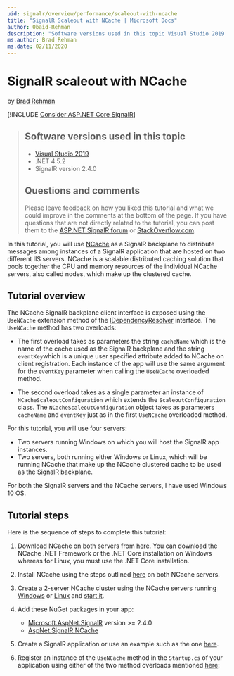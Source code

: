 ```yaml
---
uid: signalr/overview/performance/scaleout-with-ncache
title: "SignalR Scaleout with NCache | Microsoft Docs"
author: Obaid-Rehman
description: "Software versions used in this topic Visual Studio 2019 .NET 4.5.2 SignalR version 2.4.0"
ms.author: Brad Rehman
ms.date: 02/11/2020
---
```

# SignalR scaleout with NCache

by [Brad Rehman](https://github.com/Obaid-Rehman)

[!INCLUDE [Consider ASP.NET Core SignalR](~/includes/signalr/signalr-version-disambiguation.md)]

>## Software versions used in this topic
>
>- [Visual Studio 2019](https://visualstudio.microsoft.com/)
>- .NET 4.5.2
>- SignalR version 2.4.0
>
>## Questions and comments
>
>Please leave feedback on how you liked this tutorial and what we could improve in the comments at the bottom of the page. If you have questions that are not directly related to the tutorial, you can post them to the [ASP.NET SignalR forum](https://forums.asp.net/1254.aspx/1?ASP+NET+SignalR) or [StackOverflow.com](http://stackoverflow.com/).

In this tutorial, you will use [NCache](https://www.alachisoft.com/ncache) as a SignalR backplane to distribute messages among instances of a SignalR application that are hosted on two different IIS servers. NCache is a scalable distributed caching solution that pools together the CPU and memory resources of the individual NCache servers, also called nodes, which make up the clustered cache. 

## Tutorial overview

The NCache SignalR backplane client interface is exposed using the `UseNCache` extension method of the [IDependencyResolver](https://docs.microsoft.com/en-us/dotnet/api/system.web.mvc.idependencyresolver?view=aspnet-mvc-5.2) interface. The `UseNCache` method has two overloads: 

- The first overload takes as parameters the string `cacheName` which is the name of the cache used as the SignalR backplane and the string `eventKey`which is a unique user specified attribute added to NCache on client registration. Each instance of the app will use the same argument for the `eventKey` parameter when calling the `UseNCache` overloaded method.

- The second overload takes as a single parameter an instance of `NCacheScaleoutConfiguration` which extends the `ScaleoutConfiguration`  class. The `NCacheScaleoutConfiguration` object takes as parameters `cacheName` and `eventKey` just as in the first `UseNCache` overloaded method.

For this tutorial, you will use four servers:

- Two servers running Windows on which you will host the SignalR app instances.
- Two servers, both running either Windows or Linux, which will be running NCache that make up the NCache clustered cache to be used as the SignalR backplane.

For both the SignalR servers and the NCache servers, I have used Windows 10 OS.

## Tutorial steps

Here is the sequence of steps to complete this tutorial:

1. Download NCache on both servers from [here](https://www.alachisoft.com/download-ncache.html). You can download the NCache .NET Framework or the .NET Core installation on Windows whereas for Linux, you must use the .NET Core installation.
2. Install NCache using the steps outlined [here](https://www.alachisoft.com/resources/docs/ncache/install-guide/install-ncache-net.html) on both NCache servers.
3. Create a 2-server NCache cluster using the NCache servers running [Windows](https://www.alachisoft.com/resources/docs/ncache/admin-guide/create-new-cache-cluster.html?tabs=windows) or [Linux](https://www.alachisoft.com/resources/docs/ncache/admin-guide/create-new-cache-cluster.html?tabs=linux) and [start it](https://www.alachisoft.com/resources/docs/ncache/admin-guide/start-cache.html).
4. Add these NuGet packages in your app:

   - [Microsoft.AspNet.SignalR](http://nuget.org/packages/Microsoft.AspNet.SignalR) version >= 2.4.0
   - [AspNet.SignalR.NCache](https://www.nuget.org/packages/AspNet.SignalR.NCache/)
   
5. Create a SignalR application or use an example such as the one [here](https://docs.microsoft.com/en-us/aspnet/signalr/overview/getting-started/tutorial-getting-started-with-signalr).
6. Register an instance of the `UseNCache` method in the `Startup.cs` of your application using either of the two method overloads mentioned [here](#tutorial-overview):





